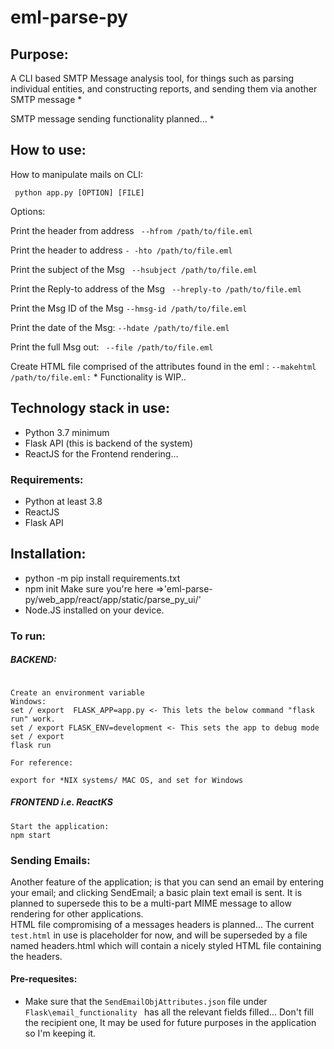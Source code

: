 # eml-parse-py

## Purpose:
A CLI based SMTP Message analysis tool, for things such as parsing individual entities, and constructing reports, and sending them via another SMTP message *



SMTP message sending functionality planned... * 


## How to use:

How to manipulate mails on CLI:

`` python app.py [OPTION] [FILE]``

Options:

Print the header from address ``` --hfrom /path/to/file.eml```

Print the header to address ```- -hto /path/to/file.eml ```

Print the subject of the Msg ``` --hsubject /path/to/file.eml```

Print the Reply-to address of the Msg ``` --hreply-to /path/to/file.eml```

Print the Msg ID of the Msg  ```--hmsg-id /path/to/file.eml ```

Print the date of the Msg:  ```--hdate /path/to/file.eml ```

Print the full Msg out: ``` --file /path/to/file.eml```

Create HTML file comprised of the attributes found in the eml : ```--makehtml /path/to/file.eml:``` * Functionality is WIP.. 



## Technology stack in use:

- Python 3.7 minimum
- Flask API (this is backend of the system)
- ReactJS for the Frontend rendering...


### Requirements:

- Python at least 3.8
- ReactJS 
- Flask API


## Installation:

- python -m pip install requirements.txt
- npm init Make sure you're here =>'eml-parse-py/web_app/react/app/static/parse_py_ui/'
- Node.JS installed on your device.

### To run:
##### BACKEND: 
```
 
Create an environment variable 
Windows:
set / export  FLASK_APP=app.py <- This lets the below command "flask run" work.
set / export FLASK_ENV=development <- This sets the app to debug mode 
set / export 
flask run

For reference:

export for *NIX systems/ MAC OS, and set for Windows
```

##### FRONTEND i.e. ReactKS
 ```
Start the application:
npm start 
```


### Sending Emails: 
Another feature of the application; is that you can send an email by entering your email; and clicking SendEmail; a basic plain text email is sent.
It is planned to supersede this to be a multi-part MIME message to allow rendering for other applications. 
<br>
 HTML file compromising of a messages headers is planned... The current ```test.html``` in use is placeholder for now, and will be superseded by a file named headers.html which will contain a nicely styled HTML file containing the headers.
#### Pre-requesites: 
- Make sure that the ```SendEmailObjAttributes.json``` file under ```Flask\email_functionality ``` has all the relevant fields filled...
  Don't fill the recipient one, It may be used for future purposes  in the application so I'm keeping it.


